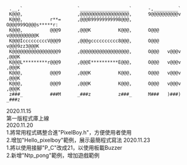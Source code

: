      .__,`                    `__________________`      -,_________`            
     K@@@,                    ,@@@@@@@@@@@@@@@@@@,      9@@@@@@@@@@v            
     K@@@,          r**=      ,@@@B9999999999B@@@,      O@@@999Q@@@s*****r:     
     K@@@,          @@@9      ,@@@K          K@@@,      O@@@   v@@@@@@@@@@K     
     K@@@IcccccccccV@@@9      ,@@@gcccccccccc8@@@,      O@@@   v@@@9zz3@@@K     
     K@@@@@@@@@@@@@@@@@9      ,@@@@@@@@@@@@@@@@@@,      O@@@   v@@@v  ,@@@K     
     K@@@L*********r@@@9      ,@@@E**********E@@@,      O@@@   v@@@v  ,@@@K     
     K@@@,          @@@9      ,@@@K          K@@@,      O@@@   v@@@v  ,@@@K     
     K@@@,          @@@9      ,@@@K          K@@@,      O@@@   v@@@v  ,@@@K     
     z###_          ###M      _###z          z###_      M###   )###)  _###z     
                                                                                                                  

2020.11.15  
  第一版程式庫上線  
2020.11.20  
  1.將常用程式碼整合進"PixelBoy.h"，方便使用者使用  
  2.增加"Hello_pixelboy"範例，展示最簡程式寫法
2020.11.23  
  1.將以使用接腳"P_C"改成21，以使用板載Buzzer  
  2.新增"Ntp_pong"範例，增加遊戲範例  
